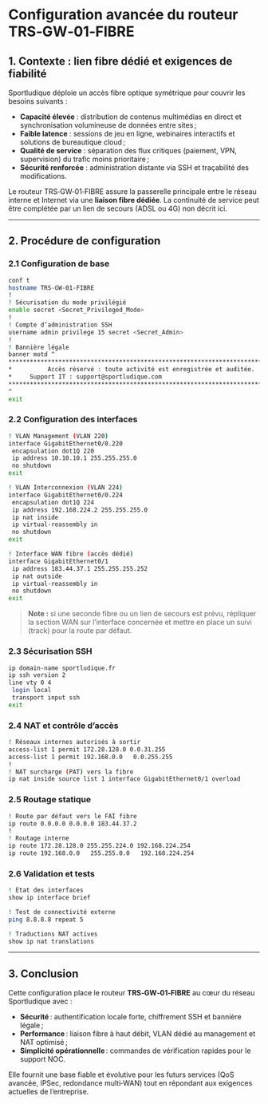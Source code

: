 # Configuration avancée du routeur **TRS‑GW‑01‑FIBRE**

## 1. Contexte : lien fibre dédié et exigences de fiabilité

Sportludique déploie un accès fibre optique symétrique pour couvrir les besoins suivants :

- **Capacité élevée** : distribution de contenus multimédias en direct et synchronisation volumineuse de données entre sites ;
- **Faible latence** : sessions de jeu en ligne, webinaires interactifs et solutions de bureautique cloud ;
- **Qualité de service** : séparation des flux critiques (paiement, VPN, supervision) du trafic moins prioritaire ;
- **Sécurité renforcée** : administration distante via SSH et traçabilité des modifications.

Le routeur TRS‑GW‑01‑FIBRE assure la passerelle principale entre le réseau interne et Internet via une **liaison fibre dédiée**. La continuité de service peut être complétée par un lien de secours (ADSL ou 4G) non décrit ici.

---

## 2. Procédure de configuration

### 2.1 Configuration de base

```bash
conf t
hostname TRS-GW-01-FIBRE
!
! Sécurisation du mode privilégié
enable secret <Secret_Privileged_Mode>
!
! Compte d’administration SSH
username admin privilege 15 secret <Secret_Admin>
!
! Bannière légale
banner motd ^
***************************************************************************
*          Accès réservé : toute activité est enregistrée et auditée.      *
*     Support IT : support@sportludique.com                                 *
***************************************************************************
^
exit
```

### 2.2 Configuration des interfaces

```bash
! VLAN Management (VLAN 220)
interface GigabitEthernet0/0.220
 encapsulation dot1Q 220
 ip address 10.10.10.1 255.255.255.0
 no shutdown
exit

! VLAN Interconnexion (VLAN 224)
interface GigabitEthernet0/0.224
 encapsulation dot1Q 224
 ip address 192.168.224.2 255.255.255.0
 ip nat inside
 ip virtual-reassembly in
 no shutdown
exit

! Interface WAN fibre (accès dédié)
interface GigabitEthernet0/1
 ip address 183.44.37.1 255.255.255.252
 ip nat outside
 ip virtual-reassembly in
 no shutdown
exit
```

> **Note :** si une seconde fibre ou un lien de secours est prévu, répliquer la section WAN sur l’interface concernée et mettre en place un suivi (track) pour la route par défaut.

### 2.3 Sécurisation SSH

```bash
ip domain-name sportludique.fr
ip ssh version 2
line vty 0 4
 login local
 transport input ssh
exit
```

### 2.4 NAT et contrôle d’accès

```bash
! Réseaux internes autorisés à sortir
access-list 1 permit 172.28.128.0 0.0.31.255
access-list 1 permit 192.168.0.0   0.0.255.255
!
! NAT surcharge (PAT) vers la fibre
ip nat inside source list 1 interface GigabitEthernet0/1 overload
```

### 2.5 Routage statique

```bash
! Route par défaut vers le FAI fibre
ip route 0.0.0.0 0.0.0.0 183.44.37.2
!
! Routage interne
ip route 172.28.128.0 255.255.224.0 192.168.224.254
ip route 192.168.0.0   255.255.0.0   192.168.224.254
```

### 2.6 Validation et tests

```bash
! État des interfaces
show ip interface brief

! Test de connectivité externe
ping 8.8.8.8 repeat 5

! Traductions NAT actives
show ip nat translations
```

---

## 3. Conclusion

Cette configuration place le routeur **TRS‑GW‑01‑FIBRE** au cœur du réseau Sportludique avec :

- **Sécurité** : authentification locale forte, chiffrement SSH et bannière légale ;
- **Performance** : liaison fibre à haut débit, VLAN dédié au management et NAT optimisé ;
- **Simplicité opérationnelle** : commandes de vérification rapides pour le support NOC.

Elle fournit une base fiable et évolutive pour les futurs services (QoS avancée, IPSec, redondance multi‑WAN) tout en répondant aux exigences actuelles de l’entreprise.

